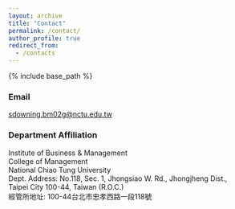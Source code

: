 ```yaml
---
layout: archive
title: "Contact"
permalink: /contact/
author_profile: true
redirect_from:
  - /contacts
---
```


{% include base_path %}

### Email
[sdowning.bm02g@nctu.edu.tw](mailto:sdowning.bm02g@nctu.edu.tw "Email: sdowning.bm02g@nctu.edu.tw")


### Department Affiliation
Institute of Business & Management    
College of Management   
National Chiao Tung University   
Dept. Address: No.118, Sec. 1, Jhongsiao W. Rd., Jhongjheng Dist.,    
Taipei City 100-44, Taiwan (R.O.C.)   
經管所地址: 100-44台北市忠孝西路一段118號
